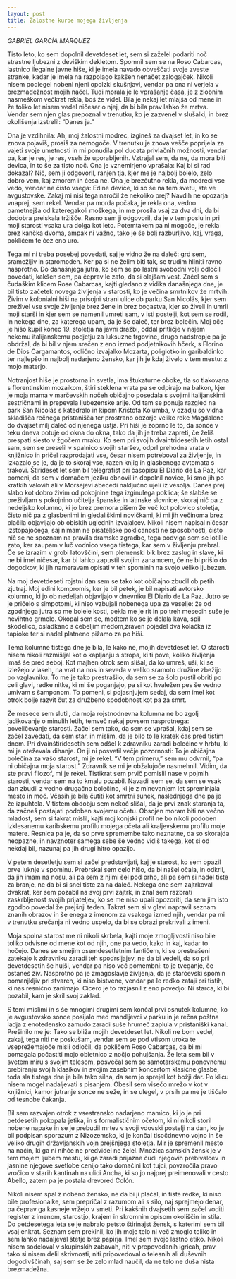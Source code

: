 ```yaml
---
layout: post
title: Žalostne kurbe mojega življenja
---
```

*GABRIEL GARCÍA MÁRQUEZ*

Tisto leto, ko sem dopolnil devetdeset let, sem si zaželel podariti noč strastne ljubezni z deviškim dekletom. Spomnil sem se na Roso Cabarcas, lastnico ilegalne javne hiše, ki je imela navado obveščati svoje zveste stranke, kadar je imela na razpolago kakšen nenačet zalogajček. Nikoli nisem podlegel nobeni njeni opolzki skušnjavi, vendar pa ona ni verjela v brezmadežnost mojih načel. Tudi morala je le vprašanje časa, je z zlobnim nasmeškom večkrat rekla, boš že videl. Bila je nekaj let mlajša od mene in že toliko let nisem vedel ničesar o njej, da bi bila prav lahko že mrtva. Vendar sem njen glas prepoznal v trenutku, ko je zazvenel v slušalki, in brez okolišenja izstrelil:
“Danes ja.”

Ona je vzdihnila: Ah, moj žalostni modrec, izgineš za dvajset let, in ko se znova pojaviš, prosiš za nemogoče. V trenutku je znova vešče poprijela za vajeti svoje umetnosti in mi ponudila pol ducata privlačnih možnosti, vendar pa, kar je res, je res, vseh že uporabljenih. Vztrajal sem, da ne, da mora biti devica, in to še za tisto noč. Ona je vznemirjeno vprašala: Kaj bi si rad dokazal? Nič, sem ji odgovoril, ranjen tja, kjer me je najbolj bolelo, zelo dobro vem, kaj zmorem in česa ne. Ona je brezčutno rekla, da modreci vse vedo, vendar ne čisto vsega: Edine device, ki so še na tem svetu, ste ve avgustovske. Zakaj mi nisi tega naročil že nekoliko prej? Navdih ne opozarja vnaprej, sem rekel. Vendar pa morda počaka, je rekla ona, vedno pametnejša od kateregakoli moškega, in me prosila vsaj za dva dni, da bi dodobra preiskala tržišče. Resno sem ji odgovoril, da je v tem poslu in pri moji starosti vsaka ura dolga kot leto. Potemtakem pa ni mogoče, je rekla brez kančka dvoma, ampak ni važno, tako je še bolj razburljivo, kaj, vraga, pokličem te čez eno uro.

Tega mi ni treba posebej povedati, saj je vidno že na daleč: grd sem, sramežljiv in staromoden. Ker pa si ne želim biti tak, se trudim hliniti ravno nasprotno. Do današnjega jutra, ko sem se po lastni svobodni volji odločil povedati, kakšen sem, pa čeprav le zato, da si olajšam vest. Začel sem s čudaškim klicem Rose Cabarcas, kajti gledano z vidika današnjega dne, je bil tisto začetek novega življenja v starosti, ko je večina smrtnikov že mrtvih.
Živim v kolonialni hiši na prisojni strani ulice ob parku San Nicolás, kjer sem preživel vse svoje življenje brez žene in brez bogastva, kjer so živeli in umrli moji starši in kjer sem se namenil umreti sam, v isti postelji, kot sem se rodil, in nekega dne, za katerega upam, da je še daleč, ter brez bolečin. Moj oče je hišo kupil konec 19. stoletja na javni dražbi, oddal pritličje v najem nekemu italijanskemu podjetju za luksuzne trgovine, drugo nadstropje pa je obdržal, da bi bil v njem srečen z eno izmed podjetnikovih hčerk, s Florino de Dios Cargamantos, odlično izvajalko Mozarta, poliglotko in garibaldinko ter najlepšo in najbolj nadarjeno žensko, kar jih je kdaj živelo v tem mestu: z mojo materjo.

Notranjost hiše je prostorna in svetla, ima štukaturne oboke, tla so tlakovana s florentinskim mozaikom, štiri steklena vrata pa se odpirajo na balkon, kjer je moja mama v marčevskih nočeh običajno posedala s svojimi italijanskimi sestričnami in prepevala ljubezenske arije. Od tam se ponuja razgled na park San Nicolás s katedralo in kipom Krištofa Kolumba, v ozadju so vidna skladišča rečnega pristanišča ter prostrano obzorje velike reke Magdalene do dvajset milj daleč od njenega ustja. Pri hiši je zoprno le to, da sonce v teku dneva potuje od okna do okna, tako da jih je treba zapreti, če želiš prespati siesto v žgočem mraku. Ko sem pri svojih dvaintridesetih letih ostal sam, sem se preselil v spalnico svojih staršev, odprl prehodna vrata v knjižnico in pričel razprodajati vse, česar nisem potreboval za življenje, in izkazalo se je, da je to skoraj vse, razen knjig in glasbenega avtomata s trakovi.
Štirideset let sem bil telegrafist pri časopisu El Diario de La Paz, kar pomeni, da sem v domačem jeziku obnovil in dopolnil novice, ki smo jih po kratkih valovih ali v Morsejevi abecedi naključno ujeli iz vesolja. Danes prej slabo kot dobro živim od pokojnine tega izginulega poklica; še slabše se preživljam s pokojnino učitelja španske in latinske slovnice, skoraj nič pa z nedeljsko kolumno, ki jo brez premora pišem že več kot polovico stoletja, čisto nič pa z glasbenimi in gledališkimi novičkami, ki mi jih večinoma brez plačila objavljajo ob obiskih uglednih izvajalcev. Nikoli nisem napisal ničesar izstopajočega, saj nimam ne pisateljske poklicanosti ne sposobnosti, čisto nič se ne spoznam na pravila dramske zgradbe, tega podviga sem se lotil le zato, ker zaupam v luč vodnico vsega tistega, kar sem v življenju prebral. Če se izrazim v grobi latovščini, sem plemenski bik brez zaslug in slave, ki ne bi imel ničesar, kar bi lahko zapustil svojim zanamcem, če ne bi prišlo do dogodkov, ki jih nameravam opisati v teh spominih na svojo véliko ljubezen.

Na moj devetdeseti rojstni dan sem se tako kot običajno zbudil ob petih zjutraj. Moj edini kompromis, ker je bil petek, je bil napisati avtorsko kolumno, ki jo ob nedeljah objavljajo v dnevniku El Diario de La Paz. Jutro se je pričelo s simpotomi, ki niso vzbujali nobenega upa za veselje: že od zgodnjega jutra so me bolele kosti, pekla me je rit in po treh mesecih suše je nevihtno grmelo. Okopal sem se, medtem ko se je delala kava, spil skodelico, osladkano s čebeljim medom,zraven pojedel dva kolačka iz tapioke ter si nadel platneno pižamo za po hiši.

Tema kolumne tistega dne je bila, le kako ne, mojih devetdeset let. O starosti nisem nikoli razmišljal kot o kapljanju s stropa, ki ti pove, koliko življenja imaš še pred seboj. Kot majhen otrok sem slišal, da ko umreš, uši, ki se izležejo v laseh, na vrat na nos in seveda v veliko sramoto družine zbežijo po vzglavniku.  To me je tako prestrašilo, da sem se za šolo pustil obriti po celi glavi, redke nitke, ki mi še poganjajo, pa si kot hvaležen pes še vedno umivam s šamponom. To pomeni, si pojasnjujem sedaj, da sem imel kot otrok bolje razvit čut za družbeno spodobnost kot pa za smrt.

Že mesece sem slutil, da moja rojstnodnevna kolumna ne bo zgolj jadikovanje o minulih letih, temveč nekaj povsem nasprotnega: poveličevanje starosti. Začel sem tako, da sem se vprašal, kdaj sem se začel zavedati, da sem star, in mislim, da je bilo to le kratek čas pred tistim dnem. Pri dvainštiridesetih sem odšel k zdravniku zaradi bolečine v hrbtu, ki mi je oteževala dihanje. On ji ni posvetil večje pozornosti: To je običajna bolečina za vašo starost, mi je rekel.
“V tem primeru,” sem mu odvrnil, “pa ni običajna moja starost.”
Zdravnik se mi je obžalujoče nasmehnil. Vidim, da ste pravi filozof, mi je rekel. Tistikrat sem prvič pomislil nase v pojmih starosti, vendar sem na to kmalu pozabil. Navadil sem se, da sem se vsak dan zbudil z vedno drugačno bolečino, ki je z minevanjem let spreminjala mesto in moč. Včasih je bila čutiti kot smrtni sunek, naslednjega dne pa je že izpuhtela. V tistem obdobju sem nekoč slišal, da je prvi znak staranja ta, da začneš postajati podoben svojemu očetu. Obsojen moram biti na večno mladost, sem si takrat mislil, kajti moj konjski profil ne bo nikoli podoben izklesanemu karibskemu profilu mojega očeta ali kraljevskemu profilu moje matere. Resnica pa je, da so prve spremembe tako neznatne, da so skorajda neopazne, in navznoter samega sebe še vedno vidiš takega, kot si od nekdaj bil, nazunaj pa jih drugi hitro opazijo.

V petem desetletju sem si začel predstavljati, kaj je starost, ko sem opazil prve luknje v spominu. Prebrskal sem celo hišo, da bi našel očala, in odkril, da jih imam na nosu, ali pa sem z njimi šel pod prho, ali pa sem si nadel tiste za branje, ne da bi si snel tiste za na daleč. Nekega dne sem zajtrkoval dvakrat, ker sem pozabil na svoj prvi zajtrk, in znal sem razbrati zaskrbljenost svojih prijateljev, ko se me niso upali opozoriti, da sem jim isto zgodbo povedal že prejšnji teden. Takrat sem si v glavi napravil seznam znanih obrazov in še enega z imenom za vsakega izmed njih, vendar pa mi v trenutku srečanja ni vedno uspelo, da bi se obrazi prekrivali z imeni.

Moja spolna starost me ni nikoli skrbela, kajti moje zmogljivosti niso bile toliko odvisne od mene kot od njih, one pa vedo, kako in kaj, kadar to hočejo. Danes se smejim osemdesetletnim fantičem, ki se prestrašeni zatekajo k zdravniku zaradi teh spodrsljajev, ne da bi vedeli, da so pri devetdesetih še hujši, vendar pa niso več pomembni: to je tveganje, če ostaneš živ. Nasprotno pa je zmagoslavje življenja, da je starčevski spomin pomanjkljiv pri stvareh, ki niso bistvene, vendar pa le redko zataji pri tistih, ki nas resnično zanimajo. Cicero je to razjasnil z eno povedjo: Ni starca, ki bi pozabil, kam je skril svoj zaklad.

S temi mislimi in s še mnogimi drugimi sem končal prvi osnutek kolumne, ko je avgustovsko sonce posijalo med mandljevci v parku in je rečna poštna ladja z enotedensko zamudo zaradi suše hrumeč zaplula v pristaniški kanal. Prešinilo me je: Tako se bliža mojih devetdeset let. Nikoli ne bom vedel, zakaj, tega niti ne poskušam, vendar sem se pod vtisom uroka te vseprežemajoče misli odločil, da pokličem Roso Cabarcas, da bi mi pomagala počastiti mojo obletnico z nočjo pohujšanja. Že leta sem bil v svetem miru s svojim telesom, posvečal sem se samotarskemu ponovnemu prebiranju svojih klasikov in svojim zasebnim koncertom klasične glasbe, toda sla tistega dne je bila tako silna, da sem jo sprejel kot božji dar. Po klicu nisem mogel nadaljevati s pisanjem. Obesil sem visečo mrežo v kot v knjižnici, kamor jutranje sonce ne seže, in se ulegel, v prsih pa me je tiščalo od tesnobe čakanja.

Bil sem razvajen otrok z vsestransko nadarjeno mamico, ki jo je pri petdesetih pokopala jetika, in s formalističnim očetom, ki ni nikoli storil nobene napake in se je prebudil mrtev v svoji vdovski postelji na dan, ko je bil podpisan sporazum z Nizozemsko, ki je končal tisočdnevno vojno in še veliko drugih državljanskih vojn prejšnjega stoletja. Mir je spremenil mesto na način, ki ga ni nihče ne predvidel ne želel. Množica samskih žensk je v tem mojem ljubem mestu, ki ga zaradi prijazne čudi njegovih prebivalcev in jasnine njegove svetlobe cenijo tako domačini kot tujci, povzročila pravo vročico v starih kantinah na ulici Ancha, ki so jo najprej preimenovali v cesto Abello, zatem pa je postala drevored Colón.

Nikoli nisem spal z nobeno žensko, ne da bi ji plačal, in tiste redke, ki niso bile profesionalke, sem prepričal z razumom ali s silo, naj sprejmejo denar, pa čeprav ga kasneje vržejo v smeti. Pri kakšnih dvajsetih sem začel voditi register z imenom, starostjo, krajem in skromnim opisom okoliščin in stila. Do petdesetega leta se je nabralo petsto štirinajst žensk, s katerimi sem bil vsaj enkrat. Seznam sem prekinil, ko jih moje telo ni več zmoglo toliko in sem lahko nadaljeval štetje brez papirja. Imel sem svojo lastno etiko. Nikoli nisem sodeloval v skupinskih zabavah, niti v prepovedanih igricah, prav tako si nisem delil skrivnosti, niti pripovedoval o telesnih ali duševnih dogodivščinah, saj sem se že zelo mlad naučil, da ne telo ne duša nista brezmadežna.

